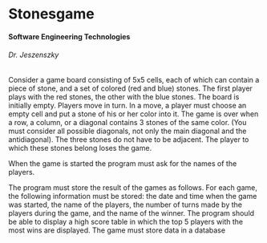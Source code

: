 # Stonesgame

#### Software Engineering Technologies

###### Dr. Jeszenszky

Consider a game board consisting of 5x5 cells, each of which can contain a piece of stone, and a set of colored (red and blue) stones. The first player plays with the red stones, the other with the blue stones. The board is initially empty. Players move in turn. In a move, a player must choose an empty cell and put a stone of his or her color into it. The game is over when a row, a column, or a diagonal contains 3 stones of the same color. (You must consider all possible diagonals, not only the main diagonal and the antidiagonal). The three stones do not have to be adjacent. The player to which these stones belong loses the game.

When the game is started the program must ask for the names of the players.

The program must store the result of the games as follows. For each game, the following information must be stored: the date and time when the game was started, the name of the players, the number of turns made by the players during the game, and the name of the winner. The program should be able to display a high score table in which the top 5 players with the most wins are displayed. The game must store data in a database
